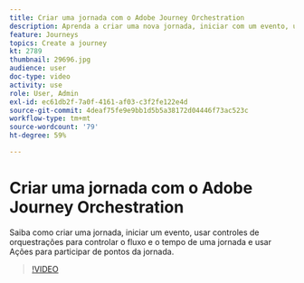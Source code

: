 ```yaml
---
title: Criar uma jornada com o Adobe Journey Orchestration
description: Aprenda a criar uma nova jornada, iniciar com um evento, usar controles de orquestração para controlar o fluxo e o tempo de uma jornada e usar ações para se envolver em pontos da jornada.
feature: Journeys
topics: Create a journey
kt: 2789
thumbnail: 29696.jpg
audience: user
doc-type: video
activity: use
role: User, Admin
exl-id: ec61db2f-7a0f-4161-af03-c3f2fe122e4d
source-git-commit: 4deaf75fe9e9bb1d5b5a38172d04446f73ac523c
workflow-type: tm+mt
source-wordcount: '79'
ht-degree: 59%

---
```



# Criar uma jornada com o Adobe Journey Orchestration

Saiba como criar uma jornada, iniciar um evento, usar controles de orquestrações para controlar o fluxo e o tempo de uma jornada e usar Ações para participar de pontos da jornada.

>[!VIDEO](https://video.tv.adobe.com/v/29696?quality=12)
